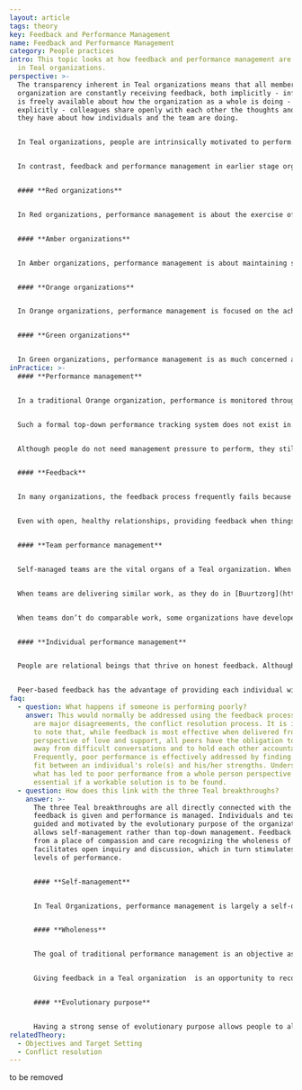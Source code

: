 ```yaml
---
layout: article
tags: theory
key: Feedback and Performance Management
name: Feedback and Performance Management
category: People practices
intro: This topic looks at how feedback and performance management are handled
  in Teal organizations.
perspective: >-
  The transparency inherent in Teal organizations means that all members of the
  organization are constantly receiving feedback, both implicitly - information
  is freely available about how the organization as a whole is doing - and
  explicitly - colleagues share openly with each other the thoughts and feelings
  they have about how individuals and the team are doing.


  In Teal organizations, people are intrinsically motivated to perform through their commitment to the organization's evolutionary purpose. Performance is managed primarily at a team level through peer feedback and emulation. Information and results are openly shared and people are trusted to know how the organization and other teams are performing. Giving feedback is a responsibility shared by all and happens routinely at both a team and individual level. Feedback is especially powerful in a Teal organization because it is intentionally non-judgmental, and feedback is given in a spirit of open exploration and acceptance. Teal values the whole person, not just the job they are doing.


  In contrast, feedback and performance management in earlier stage organizations can be summarized as follows:


  #### **Red organizations**


  In Red organizations, performance management is about the exercise of personal power. The boss demands that orders are obeyed without question to preserve an image of toughness and strength. Followers comply in the hope of protection and safety. Feedback is given in the form of rewards and punishments designed to reinforce the boss’s power.


  #### **Amber organizations**


  In Amber organizations, performance management is about maintaining stability and control. Leaders often assume that workers are lazy and dishonest and monitor performance closely to ensure that orders are carried out properly. Those who conform are rewarded. Failure is addressed quickly. Repeat offenders risk rejection from the group/organization and a significant loss of status.


  #### **Orange organizations**


  In Orange organizations, performance management is focused on the achievement of objectives and goals. Individuals are held to account by measuring (and rating) their performance against "stretch" targets set by management. Innovation and achievement are highly valued with outcomes measured through metrics (where possible). Feedback is a top-down process, focused on job performance and designed to encourage greater results.


  #### **Green organizations**


  In Green organizations, performance management is as much concerned about how work is carried out as it is about what is achieved. Strong values linked to an inspirational purpose provide guidance to help employees manage their own performance. Managers become servant leaders and seek to enable and empower those who are doing the front line work. Feedback occurs often through a [360 degree feedback](https://en.wikipedia.org/wiki/360-degree_feedback) process and is designed to nurture and support both individuals in their development and the culture of the organization
inPractice: >-
  #### **Performance management**


  In a traditional Orange organization, performance is monitored through the deployment of a top-down performance management system ensuring the alignment of set individual objectives with strategic business targets. In this highly documented process managers and employees agree on objectives to be achieved. Hierarchy is fully responsible for meeting assigned business targets. Pressure is therefore put on employees to ensure targets are achieved and ideally exceeded through individual contribution.


  Such a formal top-down performance tracking system does not exist in Teal organizations. In a self-managed Teal organization where there are no bosses, the drive to deliver results comes from intrinsic motivation. Teal organizations hold that people are motivated when their work has a meaningful purpose, when they are subject to healthy peer pressure and when they have access to accurate feedback from the outside world. They believe that people tend to become more deeply engaged, and achieve far more than is asked for, when they are doing worthwhile work with full responsibility and ready access to needed resources.


  Although people do not need management pressure to perform, they still need to know how they are doing. For this purpose feedback is extensively used in Teal organizations with a primary focus on team performance.


  #### **Feedback**


  In many organizations, the feedback process frequently fails because it comes from a place of fear, judgement and separation. Feedback given from love, acceptance and connection is a nourishing experience that allows people to gauge where they are and to work out collaboratively what they need to do next. Efficient feedback facilitates growth and enables people to align what the organization needs with what energizes them.


  Even with open, healthy relationships, providing feedback when things don’t go as expected can be a challenge for some. Providing timely feedback about missed expectations or tensions is a key Teal practice to be embraced regardless of discomfort. Teal organizations are high on trust and low on fear. Being able to give effective feedback in this environment is a vital skill. Employees are often trained to use approaches such as [Nonviolent Communication](https://en.wikipedia.org/wiki/Nonviolent_Communication) so that they can be mindful about their intentions and their practice when giving feedback. 


  #### **Team performance management**


  Self-managed teams are the vital organs of a Teal organization. When people have a clear understanding of the purpose of their work and know what is expected, teams are more than capable of setting goals and organizing to achieve them. To support this way of working, information is openly shared about the performance of each team. This would be threatening in a more traditional organization, but is liberating in a Teal organization because people know that the information will not be used against them. No one needs to be protected from the facts, good or bad.


  When teams are delivering similar work, as they do in [Buurtzorg](https://www.buurtzorgnederland.com/) for instance, a team can easily assess their productivity compared to that of the other teams. Those at the bottom of the list are motivated by pride rather than fear to improve. More significantly, the other teams are ready and willing to share what they do and provide any help required. The work of the organization is more important than any ego driven competition between the teams.


  When teams don’t do comparable work, some organizations have developed a different process. At [Morning Star](https://www.morningstarco.com/) for example, teams prepare a presentation for their colleagues every year where they candidly share what went well, what didn’t, how efficient they were and what they plan to do in the year ahead. Teams that haven’t performed well are challenged and supported in equal measure. In the process they receive helpful feedback and input to help them make the necessary improvements.


  #### **Individual performance management**


  People are relational beings that thrive on honest feedback. Although the primary focus is on team performance, Teal organizations recognize that being able to give open, non-judgmental individual feedback to peers is vital. Some organisations such as [FAVI](http://www.favi.com/) have stopped having formal appraisal discussions because feedback is exchanged so freely. Most others still see value in having a formal period once a year to reflect on their work. These appraisals are naturally built around peer-based processes.


  Peer-based feedback has the advantage of providing each individual with a broader, more meaningful perspective on their contribution. Feedback goes beyond the confines of a narrow discussion about the job and brings in a wider exploration of the person’s hopes, fears and sense of purpose in life.
faq:
  - question: What happens if someone is performing poorly?
    answer: This would normally be addressed using the feedback process, or if there
      are major disagreements, the conflict resolution process. It is important
      to note that, while feedback is most effective when delivered from a
      perspective of love and support, all peers have the obligation to not shy
      away from difficult conversations and to hold each other accountable.
      Frequently, poor performance is effectively addressed by finding a better
      fit between an individual's role(s) and his/her strengths. Understanding
      what has led to poor performance from a whole person perspective is
      essential if a workable solution is to be found.
  - question: How does this link with the three Teal breakthroughs?
    answer: >-
      The three Teal breakthroughs are all directly connected with the way
      feedback is given and performance is managed. Individuals and teams are
      guided and motivated by the evolutionary purpose of the organization. This
      allows self-management rather than top-down management. Feedback given
      from a place of compassion and care recognizing the wholeness of people,
      facilitates open inquiry and discussion, which in turn stimulates higher
      levels of performance.


      #### **Self-management**


      In Teal Organizations, performance management is largely a self-directed process. Individuals and teams take responsibility for their own performance and growth, while soliciting feedback from others when relevant.


      #### **Wholeness**


      The goal of traditional performance management is an objective assessment of how well someone does their job. This assessment is subject to rating errors and biases. This subjective element often generates fear and/or frustration. Under these conditions people tend to disengage.


      Giving feedback in a Teal organization  is an opportunity to recognize the whole person (including their hopes, fears and aspirations). Feedback has the sole aim of helping each other, peer-to-peer. Giving feedback from a position of love, acceptance and connection allows people to lower their defenses and engage with each other openly and honestly. Not surprisingly, when people feel valued for who they are, they are more receptive to constructive feedback and contribute far more to their work. In a Teal organization performance management changes from managing someone’s performance to creating the conditions where someone can perform.


      #### **Evolutionary purpose**


      Having a strong sense of evolutionary purpose allows people to align their efforts with the purpose of the organization and thus to manage their own performance. They contribute because they **want** to, not because they **have** to. When the purpose is clear and meaningful, feedback can easily be given about how well a contribution or a decision aligns with the direction of the organization. Performance management becomes "How can we respond to what is happening?" rather than "How well am I performing against the plan?". Having a meaningful evolutionary purpose guides what action is taken next.
relatedTheory:
  - Objectives and Target Setting
  - Conflict resolution
---
```

to be removed